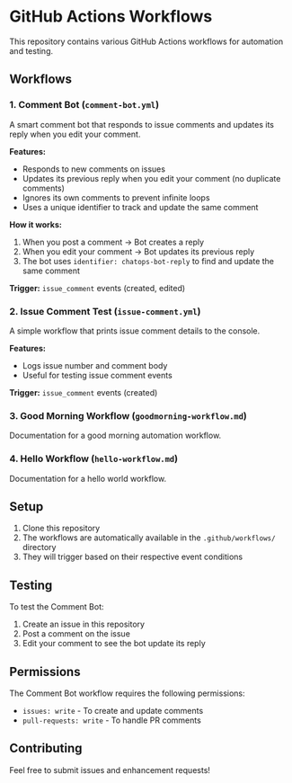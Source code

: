 # GitHub Actions Workflows

This repository contains various GitHub Actions workflows for automation and testing.

## Workflows

### 1. Comment Bot (`comment-bot.yml`)

A smart comment bot that responds to issue comments and updates its reply when you edit your comment.

**Features:**
- Responds to new comments on issues
- Updates its previous reply when you edit your comment (no duplicate comments)
- Ignores its own comments to prevent infinite loops
- Uses a unique identifier to track and update the same comment

**How it works:**
1. When you post a comment → Bot creates a reply
2. When you edit your comment → Bot updates its previous reply
3. The bot uses `identifier: chatops-bot-reply` to find and update the same comment

**Trigger:** `issue_comment` events (created, edited)

### 2. Issue Comment Test (`issue-comment.yml`)

A simple workflow that prints issue comment details to the console.

**Features:**
- Logs issue number and comment body
- Useful for testing issue comment events

**Trigger:** `issue_comment` events (created)

### 3. Good Morning Workflow (`goodmorning-workflow.md`)

Documentation for a good morning automation workflow.

### 4. Hello Workflow (`hello-workflow.md`)

Documentation for a hello world workflow.

## Setup

1. Clone this repository
2. The workflows are automatically available in the `.github/workflows/` directory
3. They will trigger based on their respective event conditions

## Testing

To test the Comment Bot:
1. Create an issue in this repository
2. Post a comment on the issue
3. Edit your comment to see the bot update its reply

## Permissions

The Comment Bot workflow requires the following permissions:
- `issues: write` - To create and update comments
- `pull-requests: write` - To handle PR comments

## Contributing

Feel free to submit issues and enhancement requests!